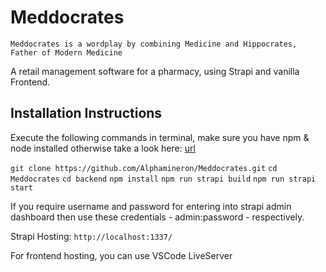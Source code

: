 # Meddocrates
`Meddocrates is a wordplay by combining Medicine and Hippocrates, Father of Modern Medicine`

A retail management software for a pharmacy, using Strapi and vanilla Frontend.




## Installation Instructions

Execute the following commands in terminal, make sure you have npm & node installed otherwise take a look here: [url](https://phoenixnap.com/kb/install-node-js-npm-on-windows)

`git clone https://github.com/Alphamineron/Meddocrates.git`
`cd Meddocrates`
`cd backend`
`npm install`
`npm run strapi build`
`npm run strapi start`

If you require username and password for entering into strapi admin dashboard then use these credentials - admin:password - respectively.

Strapi Hosting: `http://localhost:1337/`

For frontend hosting, you can use VSCode LiveServer
